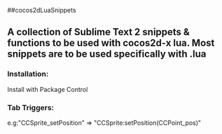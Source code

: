 ##cocos2dLuaSnippets

## A collection of Sublime Text 2 snippets & functions to be used with cocos2d-x lua. Most snippets are to be used specifically with .lua

### Installation:
Install with Package Control

### Tab Triggers:

e.g:"CCSprite_setPosition" => "CCSprite:setPosition(CCPoint_pos)"
